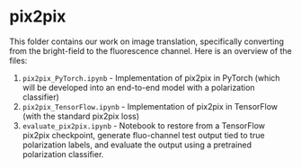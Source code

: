 # pix2pix

This folder contains our work on image translation, specifically converting from the bright-field to the fluorescence channel. Here is an overview of the files:
1. `pix2pix_PyTorch.ipynb` - Implementation of pix2pix in PyTorch (which will be developed into an end-to-end model with a polarization classifier)
2. `pix2pix_TensorFlow.ipynb` - Implementation of pix2pix in TensorFlow (with the standard pix2pix loss)
3. `evaluate_pix2pix.ipynb` - Notebook to restore from a TensorFlow pix2pix checkpoint, generate fluo-channel test output tied to true polarization labels, and evaluate the output using a pretrained polarization classifier.
